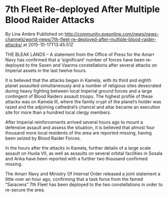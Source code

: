 # 7th Fleet Re-deployed After Multiple Blood Raider Attacks
By Lina Ambre
Published on http://community.eveonline.com/news/news-channels/world-news/7th-fleet-re-deployed-after-multiple-blood-raider-attacks/ at 2015-10-17T13:45:51Z

THE BLEAK LANDS – A statement from the Office of Press for the Amarr Navy has confirmed that a ‘significant’ number of forces have been re-deployed to the Sasen and Vaarma constellations after several attacks on Imperial assets in the last twelve hours.

It is believed that the attacks began in Kamela, with its third and eighth planet assaulted simultaneously and a number of religious sites desecrated during heavy fighting between local Imperial ground forces and a large contingent of Blood Raiders assault troops. The highest profile of these attacks was on Kamela III, where the family crypt of the planet’s holder was razed and the adjoining cathedral’s chancel and altar became an execution site for more than a hundred local clergy members.

After Imperial reinforcements arrived several hours ago to mount a defensive assault and assess the situation, it is believed that almost four thousand more local residents of the area are reported missing, having been seized by Blood Raider Forces.

In the hours after the attacks in Kamela, further details of a large scale assault on Huola VII, as well as assaults on several orbital facilities in Sosala and Anka have been reported with a further two thousand confirmed missing.

The Amarr Navy and Ministry Of Internal Order released a joint statement a little over an hour ago, confirming that a task force from the famed “Saracens” 7th Fleet has been deployed to the two constellations in order to re-secure the area.

